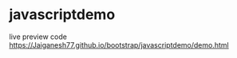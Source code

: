 # javascriptdemo
live preview code
https://Jaiganesh77.github.io/bootstrap/javascriptdemo/demo.html

